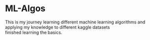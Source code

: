 # ML-Algos
This is my journey learning different machine learning algorithms and applying my knowledge to different kaggle datasets</br>
finished learning the basics.
